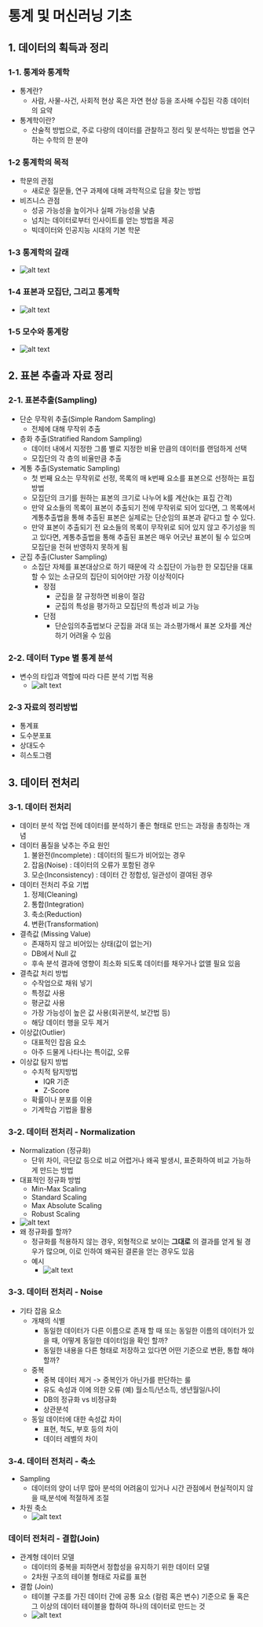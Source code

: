 # 통계 및 머신러닝 기초

## 1. 데이터의 획득과 정리

### 1-1. 통계와 통계학
- 통계란?
    - 사람, 사물-사건, 사회적 현상 혹은 자연 현상 등을 조사해 수집된 각종 데이터의 요약
- 통계학이란?
    - 산술적 방법으로, 주로 다량의 데이터를 관찰하고 정리 및 분석하는 방법을 연구하는 수학의 한 분야
### 1-2 통계학의 목적
- 학문의 관점
    - 새로운 질문들, 연구 과제에 대해 과학적으로 답을 찾는 방법
- 비즈니스 관점
    - 성공 가능성을 높이거나 실패 가능성을 낮춤
    - 넘치는 데이터로부터 인사이트를 얻는 방법을 제공
    - 빅데이터와 인공지능 시대의 기본 학문
### 1-3 통계학의 갈래
- ![alt text](교재파일이미지/1-3.PNG)
### 1-4 표본과 모집단, 그리고 통계학
- ![alt text](교재파일이미지/1-4.PNG)
### 1-5 모수와 통계랑
- ![alt text](교재파일이미지/1-5.PNG)

## 2. 표본 추출과 자료 정리

### 2-1. 표본추출(Sampling)
- 단순 무작위 추출(Simple Random Sampling)
    - 전체에 대해 무작위 추출
- 층화 추출(Stratified Random Sampling)
    - 데이터 내에서 지정한 그룹 별로 지정한 비율 만큼의 데이터를 랜덤하게 선택
    - 모집단의 각 층의 비율만큼 추출
- 계통 추출(Systematic Sampling)
    - 첫 번째 요소는 무작위로 선정, 목록의 매 k번째 요소를 표본으로 선정하는 표집 방법
    - 모집단의 크기를 원하는 표본의 크기로 나누어 k를 계산(k는 표집 간격)
    - 만약 요소들의 목록이 표본이 추출되기 전에 무작위로 되어 있다면, 그 목록에서 계통추출법을 통해 추출된 표본은 실제로는 단순임의 표본과 같다고 할 수 있다.
    - 만약 표본이 추출되기 전 요소들의 목록이 무작위로 되어 있지 않고 주기성을 띄고 있다면, 계통추출법을 통해 추출된 표본은 매우 어긋난 표본이 될 수 있으며 모집단을 전혀 반영하지 못하게 됨
- 군집 추출(Cluster Sampling)
    - 소집단 자체를 표본대상으로 하기 때문에 각 소집단이 가능한 한 모집단을 대표할 수 있는 소규모의 집단이 되어야만 가장 이상적이다
        - 장점
            - 군집을 잘 규정하면 비용이 절감
            - 군집의 특성을 평가하고 모집단의 특성과 비교 가능
        - 단점
            - 단순임의추출법보다 군집을 과대 또는 과소평가해서 표본 오차를 계산하기 어려울 수 있음

### 2-2. 데이터 Type 별 통계 분석
- 변수의 타입과 역할에 따라 다른 분석 기법 적용
    - ![alt text](교재파일이미지/2-2.PNG)
### 2-3 자료의 정리방법
- 통계표
- 도수분포표
- 상대도수
- 히스토그램

## 3. 데이터 전처리

### 3-1. 데이터 전처리
- 데이터 분석 작업 전에 데이터를 분석하기 좋은 형태로 만드는 과정을 총칭하는 개념
- 데이터 품질을 낮추는 주요 원인
    1. 불완전(Incomplete) : 데이터의 필드가 비어있는 경우
    2. 잡음(Noise) : 데이터의 오류가 포함된 경우
    3. 모순(Inconsistency) : 데이터 간 정합성, 일관성이 결여된 경우
- 데이터 전처리 주요 기법
    1. 정제(Cleaning)
    2. 통합(Integration)
    3. 축소(Reduction)
    4. 변환(Transformation)
- 결측값 (Missing Value)
    - 존재하지 않고 비어있는 상태(값이 없는거)
    - DB에서 Null 값
    - 후속 분석 결과에 영향이 최소화 되도록 데이터를 채우거나 없앨 필요 있음
- 결측값 처리 방법
    - 수작업으로 채워 넣기
    - 특정값 사용
    - 평균값 사용
    - 가장 가능성이 높은 값 사용(회귀분석, 보간법 등)
    - 해당 데이터 행을 모두 제거
- 이상값(Outlier)
    - 대표적인 잡음 요소
    - 아주 드물게 나타나는 특이값, 오류
- 이상값 탐지 방법
    - 수치적 탐지방법
        - IQR 기준
        - Z-Score
    - 확률이나 분포를 이용
    - 기계학습 기법을 활용

### 3-2. 데이터 전처리 - Normalization
- Normalization (정규화)
    - 단위 차이, 극단값 등으로 비교 어렵거나 왜곡 발생시, 표준화하여 비교 가능하게 만드는 방법
- 대표적인 정규화 방법
    - Min-Max Scaling
    - Standard Scaling
    - Max Absolute Scaling
    - Robust Scaling
- ![alt text](교재파일이미지/3-2.PNG)
- 왜 정규화를 할까?
    - 정규화를 적용하지 않는 경우, 외형적으로 보이는 __그대로__ 의 결과를 얻게 될 경우가 많으며, 이로 인하여 왜곡된 결론을 얻는 경우도 있음
    - 예시
        - ![alt text](교재파일이미지/3-2-1.PNG)

### 3-3. 데이터 전처리 - Noise
- 기타 잡음 요소
    - 개채의 식별
        - 동일한 데이터가 다른 이름으로 존재 할 때 또는 동일한 이름의 데이터가 있을 때, 어떻게 동일한 데이터임을 확인 할까?
        - 동일한 내용을 다른 형태로 저장하고 있다면 어떤 기준으로 변환, 통합 해야 할까?
    - 중복
        - 중복 데이터 제거 -> 중복인가 아닌가를 판단하는 룰
        - 유도 속성과 이에 의한 오류 (예) 월소득/년소득, 생년월일/나이
        - DB의 정규화 vs 비정규화
        - 상관분석
    - 동일 데이터에 대한 속성값 차이
        - 표현, 척도, 부호 등의 차이
        - 데이터 레벨의 차이
### 3-4. 데이터 전처리 - 축소
- Sampling
    - 데이터의 양이 너무 많아 분석의 어려움이 있거나 시간 관점에서 현실적이지 않을 때,분석에 적절하게 조절
- 차원 축소
    - ![alt text](교재파일이미지/3-3-축소.PNG)

### 데이터 전처리 - 결합(Join)
- 관계형 데이터 모델
    - 데이터의 중복을 피하면서 정합성을 유지하기 위한 데이터 모델
    - 2차원 구조의 테이블 형태로 자료를 표현
- 결합 (Join)
    - 테이블 구조를 가진 데이터 간에 공통 요소 (컬럼 혹은 변수) 기준으로 둘 혹은 그 이상의 데이터 테이블을 합하여 하나의 데이터로 만드는 것
    - ![alt text](교재파일이미지/3-4.PNG)
<!-- ## 중심극한정리
- 표뵨의 수가 무한히 크다면, 이 "표본들의 평균" 이 보여주는 확률 분포
    -  -->
